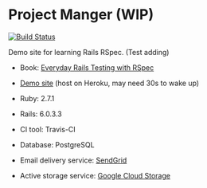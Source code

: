 # Project Manger (WIP)

[![Build Status](https://travis-ci.com/jasonj27/everydayrails-rspec.svg?branch=master)](https://travis-ci.com/jasonj27/everydayrails-rspec)

Demo site for learning Rails RSpec. (Test adding)

* Book: [Everyday Rails Testing with RSpec](https://leanpub.com/everydayrailsrspec)

* [Demo site](https://everydayrails-rspec.herokuapp.com/) (host on Heroku, may need 30s to wake up) 

* Ruby: 2.7.1

* Rails: 6.0.3.3

* CI tool: Travis-CI

* Database: PostgreSQL

* Email delivery service: [SendGrid](https://sendgrid.com/)

* Active storage service: [Google Cloud Storage](https://cloud.google.com/storage)

